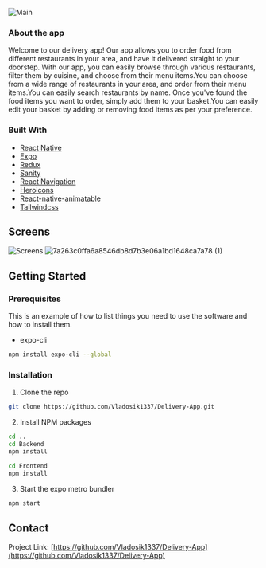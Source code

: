 ![Main](https://user-images.githubusercontent.com/36279782/228518708-b7125c19-e29e-4350-8455-c890e86209ad.jpg)

<!-- ABOUT THE PROJECT -->

### About the app

Welcome to our delivery app! Our app allows you to order food from different restaurants in your area, and have it delivered straight to your doorstep. With our app, you can easily browse through various restaurants, filter them by cuisine, and choose from their menu items.You can choose from a wide range of restaurants in your area, and order from their menu items.You can easily search restaurants by name. Once you've found the food items you want to order, simply add them to your basket.You can easily edit your basket by adding or removing food items as per your preference.

### Built With

- [React Native](https://reactnative.dev/)
- [Expo](https://expo.io/)
- [Redux](https://redux-toolkit.js.org)
- [Sanity](https://www.sanity.io)
- [React Navigation](https://reactnavigation.org/)
- [Heroicons](https://heroicons.com)
- [React-native-animatable](https://www.npmjs.com/package/react-native-animatable)
- [Tailwindcss](https://tailwindcss.com/docs/box-shadow)

<!-- GETTING STARTED -->

## Screens

![Screens](https://i.ibb.co/Wkrp8d5/Screens.jpg)
![7a263c0ffa6a8546db8d7b3e06a1bd1648ca7a78 (1)](https://user-images.githubusercontent.com/36279782/228523088-bb1af4a8-2696-47b0-b1bf-92679a25d8c2.gif)

<!-- GETTING STARTED -->

## Getting Started

### Prerequisites

This is an example of how to list things you need to use the software and how to install them.

- expo-cli

```sh
npm install expo-cli --global
```

### Installation

1. Clone the repo

```sh
git clone https://github.com/Vladosik1337/Delivery-App.git
```

2. Install NPM packages

```sh
cd ..
cd Backend
npm install

cd Frontend
npm install
```

3. Start the expo metro bundler

```sh
npm start
```

<!-- CONTACT -->

## Contact

Project Link: [https://github.com/Vladosik1337/Delivery-App](https://github.com/Vladosik1337/Delivery-App)

